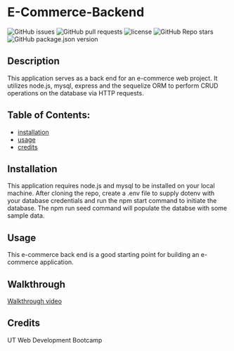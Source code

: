 
# E-Commerce-Backend

![GitHub issues](https://img.shields.io/github/issues/CaseyDeriso/E-Commerce-_Backend) ![GitHub pull requests](https://img.shields.io/github/issues-pr/CaseyDeriso/E-Commerce-_Backend) ![license](https://img.shields.io/github/license/CaseyDeriso/E-Commerce-_Backend) ![GitHub Repo stars](https://img.shields.io/github/stars/CaseyDeriso/E-Commerce-_Backend?style=social) ![GitHub package.json version](https://img.shields.io/github/package-json/v/CaseyDeriso/E-Commerce-_Backend)

## Description

This application serves as a back end for an e-commerce web project. It utilizes node.js, mysql, express and the sequelize ORM to perform CRUD operations on the database via HTTP requests. 

## Table of Contents:
* [installation](#installation)
* [usage](#usage)
* [credits](#credits)


## Installation 

This application requires node.js and mysql to be installed on your local machine. After cloning the repo, create a .env file to supply dotenv with your database credentials and run the npm start command to initiate the database. The npm run seed command will populate the databse with some sample data. 

## Usage 

This e-commerce back end is a good starting point for building an e-commerce application. 

## Walkthrough

[Walkthrough video](https://youtu.be/E9yeUPnB5kk)

## Credits

UT Web Development Bootcamp
